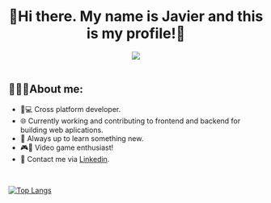 

<div align="center">
<h1 align="center">👋Hi there. My name is Javier and this is my profile!👋</h1>
<img src="https://i.imgur.com/olN5Cee.png">
</div>
<br>
<h2>👨🏻‍💻About me:</h2>
<ul>
  <li>📱💻 Cross platform developer.</li>
  <li>🌐 Currently working and contributing to frontend and backend for building web aplications.</li>
  <li>💭 Always up to learn something new.</li>
  <li>🎮👾 Video game enthusiast!</li>
  <li>💼 Contact me via <a href="https://www.linkedin.com/in/javier-tom%C3%A9-rold%C3%A1n-a05579265">Linkedin</a>.</li>
</ul>

<br>

[![Top Langs](https://github-readme-stats.vercel.app/api/top-langs/?username=javimorrys98&layout=compact&langs_count=8&theme=dark)](https://github.com/javimorrys98/github-readme-stats)
